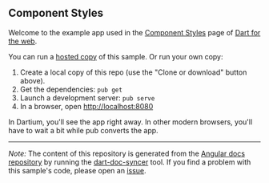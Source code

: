 ## Component Styles

Welcome to the example app used in the
[Component Styles](https://webdev.dartlang.org/angular/guide/component-styles) page
of [Dart for the web](https://webdev.dartlang.org).

You can run a [hosted copy](https://webdev.dartlang.org/examples/ng/doc/component-styles) of this
sample. Or run your own copy:

1. Create a local copy of this repo (use the "Clone or download" button above).
2. Get the dependencies: `pub get`
3. Launch a development server: `pub serve`
4. In a browser, open [http://localhost:8080](http://localhost:8080)

In Dartium, you'll see the app right away. In other modern browsers,
you'll have to wait a bit while pub converts the app.

---

*Note:* The content of this repository is generated from the
[Angular docs repository][docs repo] by running the
[dart-doc-syncer](//github.com/angular/dart-doc-syncer) tool.
If you find a problem with this sample's code, please open an [issue][].

[docs repo]: //github.com/dart-lang/site-webdev/tree/master/examples/ng/doc/component-styles
[issue]: //github.com/dart-lang/site-webdev/issues/new?title=examples/ng/doc/component-styles
